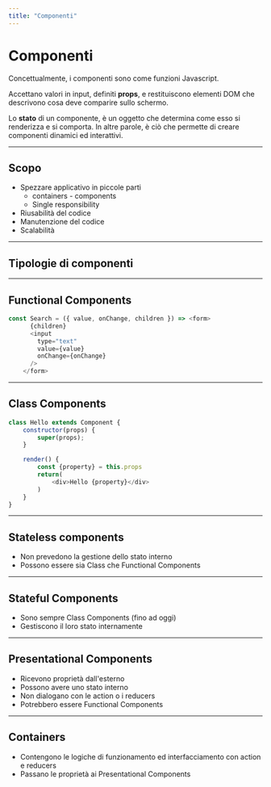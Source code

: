 ```yaml
---
title: "Componenti"
---
```


# Componenti

Concettualmente, i componenti sono come funzioni Javascript.

Accettano valori in input, definiti **props**, e restituiscono elementi DOM che descrivono cosa deve comparire sullo schermo.

Lo **stato** di un componente, è un oggetto che determina come esso si renderizza e si comporta.
In altre parole, è ciò che permette di creare componenti dinamici ed interattivi.

---

## Scopo

* Spezzare applicativo in piccole parti
  * containers - components
  * Single responsibility
* Riusabilità del codice
* Manutenzione del codice
* Scalabilità

---

## Tipologie di componenti

---

## Functional Components

```javascript
const Search = ({ value, onChange, children }) => <form>
      {children}
      <input
        type="text"
        value={value}
        onChange={onChange}
      />
    </form>
```

---

## Class Components

```javascript
class Hello extends Component {
    constructor(props) {
        super(props);
    }

    render() {
        const {property} = this.props
        return(
            <div>Hello {property}</div>
        )
    }
}
```

---

## Stateless components

* Non prevedono la gestione dello stato interno
* Possono essere sia Class che Functional Components

---

## Stateful Components

* Sono sempre Class Components (fino ad oggi)
* Gestiscono il loro stato internamente

---

## Presentational Components

* Ricevono proprietà dall'esterno
* Possono avere uno stato interno
* Non dialogano con le action o i reducers
* Potrebbero essere Functional Components

---

## Containers

* Contengono le logiche di funzionamento ed interfacciamento con action e reducers
* Passano le proprietà ai Presentational Components